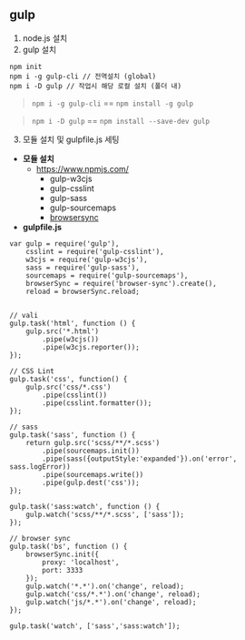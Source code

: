 ## gulp
1. node.js 설치
2. gulp 설치
```
npm init
npm i -g gulp-cli // 전역설치 (global)
npm i -D gulp // 작업시 해당 로컬 설치 (폴더 내)
```
> `npm i -g gulp-cli` == `npm install -g gulp`

> `npm i -D gulp` == `npm install --save-dev gulp`

3.  모듈 설치 및 gulpfile.js 세팅
* **모듈 설치**
    * https://www.npmjs.com/
        * gulp-w3cjs
        * gulp-csslint
        * gulp-sass
        * gulp-sourcemaps
        * [browsersync](https://browsersync.io/docs/gulp)
* **gulpfile.js**
```
var gulp = require('gulp'),
    csslint = require('gulp-csslint'),
    w3cjs = require('gulp-w3cjs'),
    sass = require('gulp-sass'),
    sourcemaps = require('gulp-sourcemaps'),
    browserSync = require('browser-sync').create(),
    reload = browserSync.reload;
    

// vali
gulp.task('html', function () {
    gulp.src('*.html')
        .pipe(w3cjs())
        .pipe(w3cjs.reporter());
});

// CSS Lint
gulp.task('css', function() {
    gulp.src('css/*.css')
        .pipe(csslint())
        .pipe(csslint.formatter());
});

// sass
gulp.task('sass', function () {
    return gulp.src('scss/**/*.scss')
        .pipe(sourcemaps.init())
        .pipe(sass({outputStyle:'expanded'}).on('error', sass.logError))
        .pipe(sourcemaps.write())
        .pipe(gulp.dest('css'));
});

gulp.task('sass:watch', function () {
    gulp.watch('scss/**/*.scss', ['sass']);
});

// browser sync
gulp.task('bs', function () { 
    browserSync.init({ 
        proxy: 'localhost',
        port: 3333
    });
    gulp.watch('*.*').on('change', reload);
    gulp.watch('css/*.*').on('change', reload);
    gulp.watch('js/*.*').on('change', reload);
});

gulp.task('watch', ['sass','sass:watch']);
```